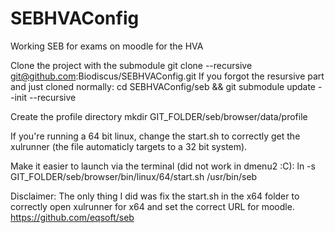 # SEBHVAConfig
Working SEB for exams on moodle for the HVA

Clone the project with the submodule
git clone --recursive git@github.com:Biodiscus/SEBHVAConfig.git
If you forgot the resursive part and just cloned normally:
cd SEBHVAConfig/seb && git submodule update --init --recursive

Create the profile directory
mkdir GIT_FOLDER/seb/browser/data/profile

If you're running a 64 bit linux, change the start.sh to correctly get the xulrunner (the file automaticly targets to a 32 bit system).

Make it easier to launch via the terminal (did not work in dmenu2 :C):
ln -s GIT_FOLDER/seb/browser/bin/linux/64/start.sh /usr/bin/seb

Disclaimer:
The only thing I did was fix the start.sh in the x64 folder to correctly open xulrunner for x64 and set the correct URL for moodle.
https://github.com/eqsoft/seb
